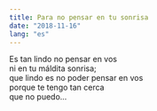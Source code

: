 ```yaml
---
title: Para no pensar en tu sonrisa
date: "2018-11-16"
lang: "es"
---
```


Es tan lindo no pensar en vos\
ni en tu máldita sonrisa;\
que lindo es no poder pensar en vos\
porque te tengo tan cerca\
que no puedo...
